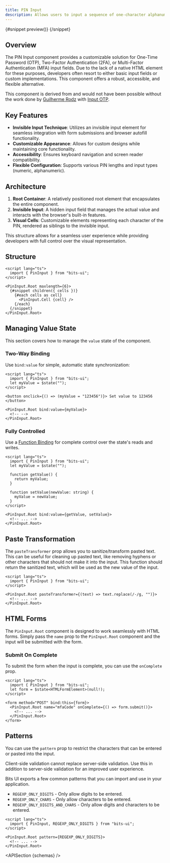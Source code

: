 ```yaml
---
title: PIN Input
description: Allows users to input a sequence of one-character alphanumeric inputs.
---
```


<script>
	import { APISection, ComponentPreview, PinInputDemo, Callout } from '$lib/components/index.js'
	let { schemas } = $props()
</script>

<ComponentPreview name="pin-input-demo" componentName="Pin Input" variant="preview">

{#snippet preview()}
<PinInputDemo />
{/snippet}

</ComponentPreview>

## Overview

The PIN Input component provides a customizable solution for One-Time Password (OTP), Two-Factor Authentication (2FA), or Multi-Factor Authentication (MFA) input fields. Due to the lack of a native HTML element for these purposes, developers often resort to either basic input fields or custom implementations. This component offers a robust, accessible, and flexible alternative.

<Callout type="tip" title="Credits">

This component is derived from and would not have been possible without the work done by [Guilherme Rodz](https://x.com/guilhermerodz) with [Input OTP](https://github.com/guilhermerodz/input-otp).

</Callout>

## Key Features

- **Invisible Input Technique**: Utilizes an invisible input element for seamless integration with form submissions and browser autofill functionality.
- **Customizable Appearance**: Allows for custom designs while maintaining core functionality.
- **Accessibility**: Ensures keyboard navigation and screen reader compatibility.
- **Flexible Configuration**: Supports various PIN lengths and input types (numeric, alphanumeric).

## Architecture

1. **Root Container**: A relatively positioned root element that encapsulates the entire component.
2. **Invisible Input**: A hidden input field that manages the actual value and interacts with the browser's built-in features.
3. **Visual Cells**: Customizable elements representing each character of the PIN, rendered as siblings to the invisible input.

This structure allows for a seamless user experience while providing developers with full control over the visual representation.

## Structure

```svelte
<script lang="ts">
  import { PinInput } from "bits-ui";
</script>

<PinInput.Root maxlength={6}>
  {#snippet children({ cells })}
    {#each cells as cell}
      <PinInput.Cell {cell} />
    {/each}
  {/snippet}
</PinInput.Root>
```

## Managing Value State

This section covers how to manage the `value` state of the component.

### Two-Way Binding

Use `bind:value` for simple, automatic state synchronization:

```svelte
<script lang="ts">
  import { PinInput } from "bits-ui";
  let myValue = $state("");
</script>

<button onclick={() => (myValue = "123456")}> Set value to 123456 </button>

<PinInput.Root bind:value={myValue}>
  <!-- -->
</PinInput.Root>
```

### Fully Controlled

Use a [Function Binding](https://svelte.dev/docs/svelte/bind#Function-bindings) for complete control over the state's reads and writes.

```svelte
<script lang="ts">
  import { PinInput } from "bits-ui";
  let myValue = $state("");

  function getValue() {
    return myValue;
  }

  function setValue(newValue: string) {
    myValue = newValue;
  }
</script>

<PinInput.Root bind:value={getValue, setValue}>
  <!-- ... -->
</PinInput.Root>
```

## Paste Transformation

The `pasteTransformer` prop allows you to sanitize/transform pasted text. This can be useful for cleaning up pasted text, like removing hyphens or other characters that should not make it into the input. This function should return the sanitized text, which will be used as the new value of the input.

```svelte
<script lang="ts">
  import { PinInput } from "bits-ui";
</script>

<PinInput.Root pasteTransformer={(text) => text.replace(/-/g, "")}>
  <!-- ... -->
</PinInput.Root>
```

## HTML Forms

The `PinInput.Root` component is designed to work seamlessly with HTML forms. Simply pass the `name` prop to the `PinInput.Root` component and the input will be submitted with the form.

### Submit On Complete

To submit the form when the input is complete, you can use the `onComplete` prop.

```svelte
<script lang="ts">
  import { PinInput } from "bits-ui";
  let form = $state<HTMLFormElement>(null!);
</script>

<form method="POST" bind:this={form}>
  <PinInput.Root name="mfaCode" onComplete={() => form.submit()}>
    <!-- ... -->
  </PinInput.Root>
</form>
```

## Patterns

You can use the `pattern` prop to restrict the characters that can be entered or pasted into the input.

<Callout type="warning" title="Note!">
Client-side validation cannot replace server-side validation. Use this in addition to server-side validation for an improved user experience.
</Callout>

Bits UI exports a few common patterns that you can import and use in your application.

- `REGEXP_ONLY_DIGITS` - Only allow digits to be entered.
- `REGEXP_ONLY_CHARS` - Only allow characters to be entered.
- `REGEXP_ONLY_DIGITS_AND_CHARS` - Only allow digits and characters to be entered.

```svelte
<script lang="ts">
  import { PinInput, REGEXP_ONLY_DIGITS } from "bits-ui";
</script>

<PinInput.Root pattern={REGEXP_ONLY_DIGITS}>
  <!-- ... -->
</PinInput.Root>
```

<APISection {schemas} />
